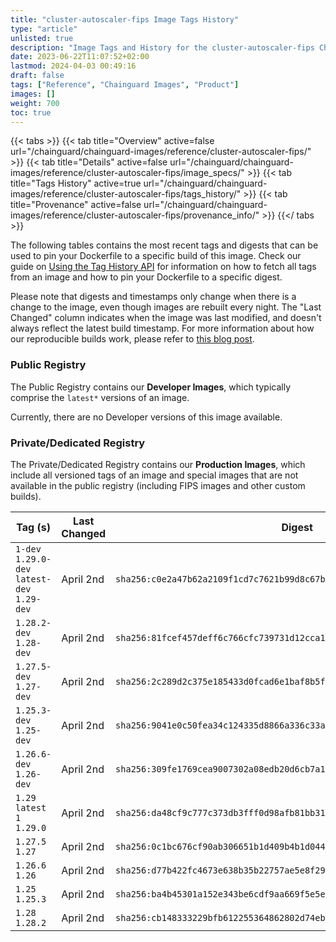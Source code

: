 ```yaml
---
title: "cluster-autoscaler-fips Image Tags History"
type: "article"
unlisted: true
description: "Image Tags and History for the cluster-autoscaler-fips Chainguard Image"
date: 2023-06-22T11:07:52+02:00
lastmod: 2024-04-03 00:49:16
draft: false
tags: ["Reference", "Chainguard Images", "Product"]
images: []
weight: 700
toc: true
---
```


{{< tabs >}}
{{< tab title="Overview" active=false url="/chainguard/chainguard-images/reference/cluster-autoscaler-fips/" >}}
{{< tab title="Details" active=false url="/chainguard/chainguard-images/reference/cluster-autoscaler-fips/image_specs/" >}}
{{< tab title="Tags History" active=true url="/chainguard/chainguard-images/reference/cluster-autoscaler-fips/tags_history/" >}}
{{< tab title="Provenance" active=false url="/chainguard/chainguard-images/reference/cluster-autoscaler-fips/provenance_info/" >}}
{{</ tabs >}}

The following tables contains the most recent tags and digests that can be used to pin your Dockerfile to a specific build of this image. Check our guide on [Using the Tag History API](/chainguard/chainguard-images/using-the-tag-history-api/) for information on how to fetch all tags from an image and how to pin your Dockerfile to a specific digest.

Please note that digests and timestamps only change when there is a change to the image, even though images are rebuilt every night. The "Last Changed" column indicates when the image was last modified, and doesn't always reflect the latest build timestamp. For more information about how our reproducible builds work, please refer to [this blog post](https://www.chainguard.dev/unchained/reproducing-chainguards-reproducible-image-builds).

### Public Registry
The Public Registry contains our **Developer Images**, which typically comprise the `latest*` versions of an image.

Currently, there are no Developer versions of this image available.

### Private/Dedicated Registry
The Private/Dedicated Registry contains our **Production Images**, which include all versioned tags of an image and special images that are not available in the public registry (including FIPS images and other custom builds).

| Tag (s)                                       | Last Changed | Digest                                                                    |
|-----------------------------------------------|--------------|---------------------------------------------------------------------------|
|  `1-dev` `1.29.0-dev` `latest-dev` `1.29-dev` | April 2nd    | `sha256:c0e2a47b62a2109f1cd7c7621b99d8c67bb6690269efab47b8318c3428b820a3` |
|  `1.28.2-dev` `1.28-dev`                      | April 2nd    | `sha256:81fcef457deff6c766cfc739731d12cca165f71f5ee710e75e4327427a51b1cc` |
|  `1.27.5-dev` `1.27-dev`                      | April 2nd    | `sha256:2c289d2c375e185433d0fcad6e1baf8b5f0ff5f90598283cc26f5d9b01a57165` |
|  `1.25.3-dev` `1.25-dev`                      | April 2nd    | `sha256:9041e0c50fea34c124335d8866a336c33a6e5408b27f8dd09e3d39f067ef33fa` |
|  `1.26.6-dev` `1.26-dev`                      | April 2nd    | `sha256:309fe1769cea9007302a08edb20d6cb7a190e1a19d49d114e848771041aca8f9` |
|  `1.29` `latest` `1` `1.29.0`                 | April 2nd    | `sha256:da48cf9c777c373db3fff0d98afb81bb31998122a3c8ba512d5af3ace6bc99c6` |
|  `1.27.5` `1.27`                              | April 2nd    | `sha256:0c1bc676cf90ab306651b1d409b4b1d0448238ebf5b0de7040e42dabc9576d69` |
|  `1.26.6` `1.26`                              | April 2nd    | `sha256:d77b422fc4673e638b35b22757ae5e8f29f3852f8c64dfef62a707e554e7a519` |
|  `1.25` `1.25.3`                              | April 2nd    | `sha256:ba4b45301a152e343be6cdf9aa669f5e5e1bbb88c88476ac351030db003a5088` |
|  `1.28` `1.28.2`                              | April 2nd    | `sha256:cb148333229bfb612255364862802d74eb14d276623d2d40cb9c005a2781b28d` |

